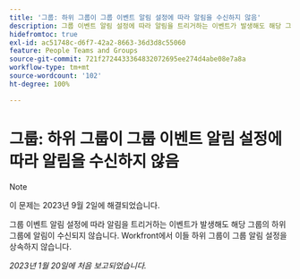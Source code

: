 ```yaml
---
title: '그룹: 하위 그룹이 그룹 이벤트 알림 설정에 따라 알림을 수신하지 않음'
description: 그룹 이벤트 알림 설정에 따라 알림을 트리거하는 이벤트가 발생해도 해당 그룹의 하위 그룹에 알림이 수신되지 않습니다. Workfront에서 이들 하위 그룹이 그룹 알림 설정을 상속하지 않습니다.
hidefromtoc: true
exl-id: ac51748c-d6f7-42a2-8663-36d3d8c55060
feature: People Teams and Groups
source-git-commit: 721f2724433364832072695ee274d4abe08e7a8a
workflow-type: tm+mt
source-wordcount: '102'
ht-degree: 100%

---
```


# 그룹: 하위 그룹이 그룹 이벤트 알림 설정에 따라 알림을 수신하지 않음

>[!NOTE]
>
>이 문제는 2023년 9월 2일에 해결되었습니다.

그룹 이벤트 알림 설정에 따라 알림을 트리거하는 이벤트가 발생해도 해당 그룹의 하위 그룹에 알림이 수신되지 않습니다. Workfront에서 이들 하위 그룹이 그룹 알림 설정을 상속하지 않습니다.

_2023년 1월 20일에 처음 보고되었습니다._
